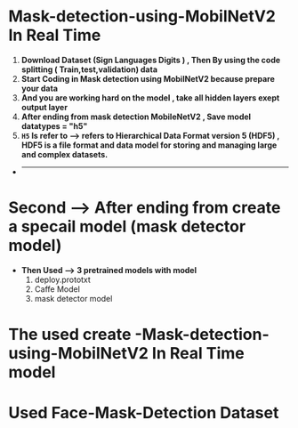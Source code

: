 # Mask-detection-using-MobilNetV2 In Real Time 
1. **Download Dataset (Sign Languages Digits ) , Then By using the code splitting ( Train,test,validation) data**
2. **Start Coding in Mask detection using MobilNetV2 because prepare your data**
3. **And you are working hard on the model , take all hidden layers exept output layer**
4. **After ending from mask detection MobileNetV2 , Save model datatypes = "h5"**
5. **`H5` Is refer to --> refers to Hierarchical Data Format version 5 (HDF5) , HDF5 is a file format and data model for storing and managing large and complex datasets.**
* ------------------------------------------------------------------------------
# Second --> After ending from create a specail model (mask detector model)
* **Then Used --> 3 pretrained models with model**
  1. deploy.prototxt
  2. Caffe Model
  3. mask detector model
# The used create -Mask-detection-using-MobilNetV2 In Real Time model 
# Used Face-Mask-Detection Dataset
